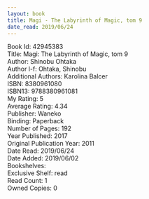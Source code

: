 ```yaml
---
layout: book
title: Magi - The Labyrinth of Magic, tom 9
date_read: 2019/06/24
---
```


Book Id: 42945383<br />
Title: Magi: The Labyrinth of Magic, tom 9<br />
Author: Shinobu Ohtaka<br />
Author l-f: Ohtaka, Shinobu<br />
Additional Authors: Karolina Balcer<br />
ISBN: 8380961080<br />
ISBN13: 9788380961081<br />
My Rating: 5<br />
Average Rating: 4.34<br />
Publisher: Waneko<br />
Binding: Paperback<br />
Number of Pages: 192<br />
Year Published: 2017<br />
Original Publication Year: 2011<br />
Date Read: 2019/06/24<br />
Date Added: 2019/06/02<br />
Bookshelves: <br />
Exclusive Shelf: read<br />
Read Count: 1<br />
Owned Copies: 0<br />

